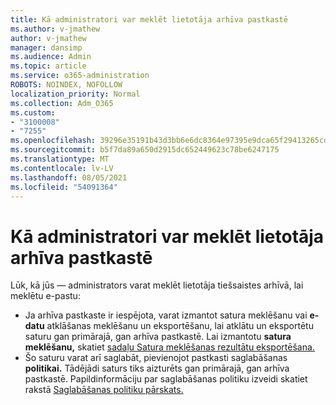 ```yaml
---
title: Kā administratori var meklēt lietotāja arhīva pastkastē
ms.author: v-jmathew
author: v-jmathew
manager: dansimp
ms.audience: Admin
ms.topic: article
ms.service: o365-administration
ROBOTS: NOINDEX, NOFOLLOW
localization_priority: Normal
ms.collection: Adm_O365
ms.custom:
- "3100008"
- "7255"
ms.openlocfilehash: 39296e35191b43d3bb6e6dc8364e97395e9dca65f29413265cd5e7ef8a87828e
ms.sourcegitcommit: b5f7da89a650d2915dc652449623c78be6247175
ms.translationtype: MT
ms.contentlocale: lv-LV
ms.lasthandoff: 08/05/2021
ms.locfileid: "54091364"
---
```

# <a name="how-admins-can-search-a-users-archive-mailbox"></a>Kā administratori var meklēt lietotāja arhīva pastkastē

Lūk, kā jūs — administrators varat meklēt lietotāja tiešsaistes arhīvā, lai meklētu e-pastu:

* Ja arhīva pastkaste ir  iespējota, varat izmantot satura meklēšanu vai **e-datu** atklāšanas meklēšanu un eksportēšanu, lai atklātu un eksportētu saturu gan primārajā, gan arhīva pastkastē. Lai izmantotu **satura meklēšanu,** skatiet [sadaļu Satura meklēšanas rezultātu eksportēšana.](https://docs.microsoft.com/office365/securitycompliance/export-search-results)
* Šo saturu varat arī saglabāt, pievienojot pastkasti saglabāšanas **politikai.** Tādējādi saturs tiks aizturēts gan primārajā, gan arhīva pastkastē. Papildinformāciju par saglabāšanas politiku izveidi skatiet rakstā [Saglabāšanas politiku pārskats.](https://docs.microsoft.com/office365/securitycompliance/retention-policies)
